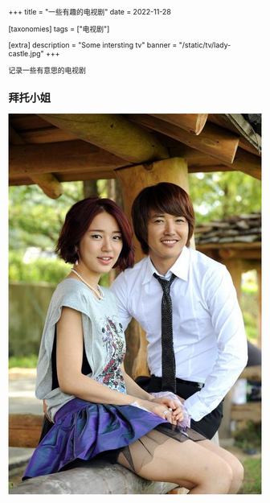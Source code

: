 +++
title = "一些有趣的电视剧"
date = 2022-11-28

[taxonomies]
tags = ["电视剧"]

[extra]
description = "Some intersting tv"
banner = "/static/tv/lady-castle.jpg"
+++

记录一些有意思的电视剧

<!-- more -->

## 拜托小姐

![Lady Castle](/tv/lady-castle.jpg "Lady Castle")
